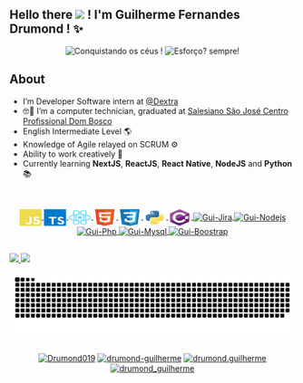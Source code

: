 ##  Hello there  <img src="https://github.com/souvikguria98/souvikguria98/blob/master/Hi.gif" width="25">  ! I'm Guilherme Fernandes Drumond ! ✨ 
    
<p align="center">
  <img alt="Conquistando os céus !" height="200em" src="https://giffiles.alphacoders.com/103/103147.gif">  
  <img alt="Esforço? sempre!" height="200em" src="https://sm.ign.com/ign_pt/screenshot/default/tanjiro-a-treinar_hnt6.gif">
</p>
  
## About
- I’m Developer Software intern at <a target="_blank" href="https://www.dextra.com.br">@Dextra</a> </br>
- 🤓🏫 I’m a computer technician, graduated at <a target="_blank" href="http://www.essj.com.br/cpdb/"> Salesiano São José Centro Profissional Dom Bosco</a>
- English Intermediate Level 🌎
- Knowledge of Agile relayed on SCRUM ⚙
- Ability to work creatively 🧠
- Currently learning **NextJS**, **ReactJS**, **React Native**, **NodeJS** and **Python** 📚
<br>

<div style="display: inline_block" align="center"><br>
  <a href="https://github.com/gui-drumond">
  <img align="center" alt="Gui-Js" height="30" width="40" src="https://raw.githubusercontent.com/devicons/devicon/master/icons/javascript/javascript-plain.svg">
  <img align="center" alt="Gui-Ts" height="30" width="40" src="https://raw.githubusercontent.com/devicons/devicon/master/icons/typescript/typescript-plain.svg">
  <img align="center" alt="Gui-React" height="30" width="40" src="https://raw.githubusercontent.com/devicons/devicon/master/icons/react/react-original.svg">
  <img align="center" alt="Gui-HTML" height="30" width="40" src="https://raw.githubusercontent.com/devicons/devicon/master/icons/html5/html5-original.svg">
  <img align="center" alt="Gui-CSS" height="30" width="40" src="https://raw.githubusercontent.com/devicons/devicon/master/icons/css3/css3-original.svg">
  <img align="center" alt="Gui-Python" height="30" width="40" src="https://raw.githubusercontent.com/devicons/devicon/master/icons/python/python-original.svg">
  <img align="center" alt="Gui-Csharp" height="30" width="40" src="https://raw.githubusercontent.com/devicons/devicon/master/icons/csharp/csharp-original.svg">
  <img align="center" alt="Gui-Jira" height="30" width="40" src="https://cdn.jsdelivr.net/gh/devicons/devicon/icons/jira/jira-original.svg">  
  <img align="center" alt="Gui-Nodejs" height="30" width="40" src="https://cdn.jsdelivr.net/gh/devicons/devicon/icons/nodejs/nodejs-original.svg">
  <img align="center" alt="Gui-Php" height="30" width="40" src="https://cdn.jsdelivr.net/gh/devicons/devicon/icons/php/php-plain.svg">
  <img align="center" alt="Gui-Mysql" height="30" width="40" src="https://cdn.jsdelivr.net/gh/devicons/devicon/icons/mysql/mysql-original-wordmark.svg">
  <img align="center" alt="Gui-Boostrap" height="30" width="40" src="https://cdn.jsdelivr.net/gh/devicons/devicon/icons/bootstrap/bootstrap-plain-wordmark.svg">
    
</div>

##

<div>
 <img height="180em" src="https://github-readme-stats.vercel.app/api?username=gui-drumond&show_icons=true&theme=dracula&include_all_commits=true&count_private=true"/>
 <img height="180em" src="https://github-readme-stats.vercel.app/api/top-langs/?username=gui-drumond&layout=compact&langs_count=7&theme=dracula"/>
</div>

![Snake animation](https://github.com/gui-drumond/gui-drumond/blob/output/github-contribution-grid-snake.svg)

##

<div align="center">
 
  <p align="center">
    <a href="https://twitter.com/drumond019" target="blank"><img align="center" src="https://cdn.jsdelivr.net/npm/simple-icons@3.0.1/icons/twitter.svg"                  alt="Drumond019" height="20" width="20" /></a>
    <a href="https://linkedin.com/in/drumond-guilherme" target="blank"><img align="center" src="https://cdn.jsdelivr.net/npm/simple-icons@3.0.1/icons/linkedin.svg"      alt="drumond-guilherme" height="20" width="20" /></a>
    <a href="https://fb.com/drumond.guilherme" target="blank"><img align="center" src="https://cdn.jsdelivr.net/npm/simple-icons@3.0.1/icons/facebook.svg"                alt="drumond.guilherme" height="20" width="20" /></a>
    <a href="https://instagram.com/drumond_guilherme" target="blank"><img align="center" src="https://cdn.jsdelivr.net/npm/simple-icons@3.0.1/icons/instagram.svg"        alt="drumond_guilherme" height="20" width="20" /></a>
  </p>
<div>
